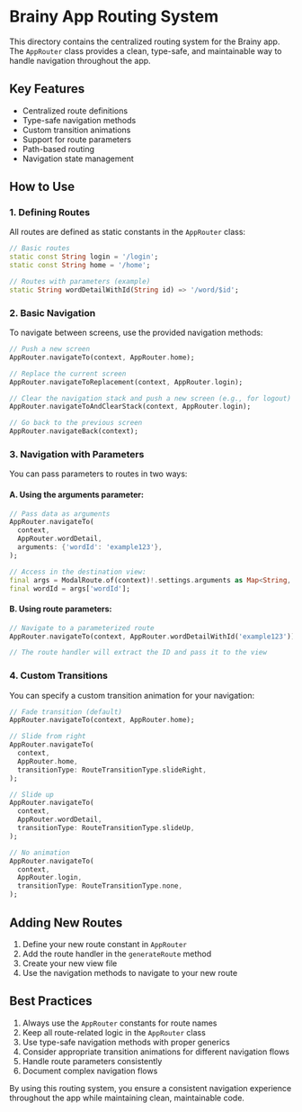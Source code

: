 # Brainy App Routing System

This directory contains the centralized routing system for the Brainy app. The `AppRouter` class provides a clean, type-safe, and maintainable way to handle navigation throughout the app.

## Key Features

- Centralized route definitions
- Type-safe navigation methods
- Custom transition animations
- Support for route parameters
- Path-based routing
- Navigation state management

## How to Use

### 1. Defining Routes

All routes are defined as static constants in the `AppRouter` class:

```dart
// Basic routes
static const String login = '/login';
static const String home = '/home';

// Routes with parameters (example)
static String wordDetailWithId(String id) => '/word/$id';
```

### 2. Basic Navigation

To navigate between screens, use the provided navigation methods:

```dart
// Push a new screen
AppRouter.navigateTo(context, AppRouter.home);

// Replace the current screen
AppRouter.navigateToReplacement(context, AppRouter.login);

// Clear the navigation stack and push a new screen (e.g., for logout)
AppRouter.navigateToAndClearStack(context, AppRouter.login);

// Go back to the previous screen
AppRouter.navigateBack(context);
```

### 3. Navigation with Parameters

You can pass parameters to routes in two ways:

#### A. Using the arguments parameter:

```dart
// Pass data as arguments
AppRouter.navigateTo(
  context, 
  AppRouter.wordDetail,
  arguments: {'wordId': 'example123'},
);

// Access in the destination view:
final args = ModalRoute.of(context)!.settings.arguments as Map<String, dynamic>;
final wordId = args['wordId'];
```

#### B. Using route parameters:

```dart
// Navigate to a parameterized route
AppRouter.navigateTo(context, AppRouter.wordDetailWithId('example123'));

// The route handler will extract the ID and pass it to the view
```

### 4. Custom Transitions

You can specify a custom transition animation for your navigation:

```dart
// Fade transition (default)
AppRouter.navigateTo(context, AppRouter.home);

// Slide from right
AppRouter.navigateTo(
  context, 
  AppRouter.home,
  transitionType: RouteTransitionType.slideRight,
);

// Slide up
AppRouter.navigateTo(
  context, 
  AppRouter.wordDetail,
  transitionType: RouteTransitionType.slideUp,
);

// No animation
AppRouter.navigateTo(
  context, 
  AppRouter.login,
  transitionType: RouteTransitionType.none,
);
```

## Adding New Routes

1. Define your new route constant in `AppRouter`
2. Add the route handler in the `generateRoute` method
3. Create your new view file
4. Use the navigation methods to navigate to your new route

## Best Practices

1. Always use the `AppRouter` constants for route names
2. Keep all route-related logic in the `AppRouter` class
3. Use type-safe navigation methods with proper generics
4. Consider appropriate transition animations for different navigation flows
5. Handle route parameters consistently
6. Document complex navigation flows

By using this routing system, you ensure a consistent navigation experience throughout the app while maintaining clean, maintainable code. 